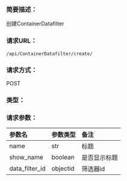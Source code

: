 ### **简要描述：**

创建ContainerDatafilter

### **请求URL：**

`/api/ContainerDatafilter/create/`

### **请求方式：**

POST

### **类型：**


### **请求参数：**

|参数名|参数类型|备注|
|:--|:--|:--|
|name|str|标题|
|show_name|boolean|是否显示标题|
|data_filter_id|objectid|筛选器id|
